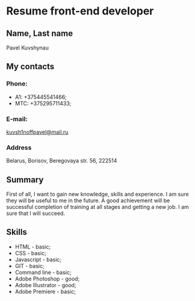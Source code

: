 # Resume front-end developer

## Name, Last name

Pavel Kuvshynau

## My contacts

### Phone:

- A1: +375445541466;
- MTC: +375295711433;

### E-mail:

kuvsh1noffpavel@mail.ru

### Address

Belarus, Borisov, Beregovaya str. 56, 222514
## Summary

First of all, I want to gain new knowledge, skills and experience. I am sure they will be useful to me in the future. A good achievement will be successful completion of training at all stages and getting a new job. I am sure that I will succeed. 

## Skills 

- HTML - basic;
- CSS - basic;
- Javascript - basic;
- GIT - basic;
- Command line - basic;
- Adobe Photoshop - good;
- Adobe Illustrator - good;
- Adobe Premiere - basic;